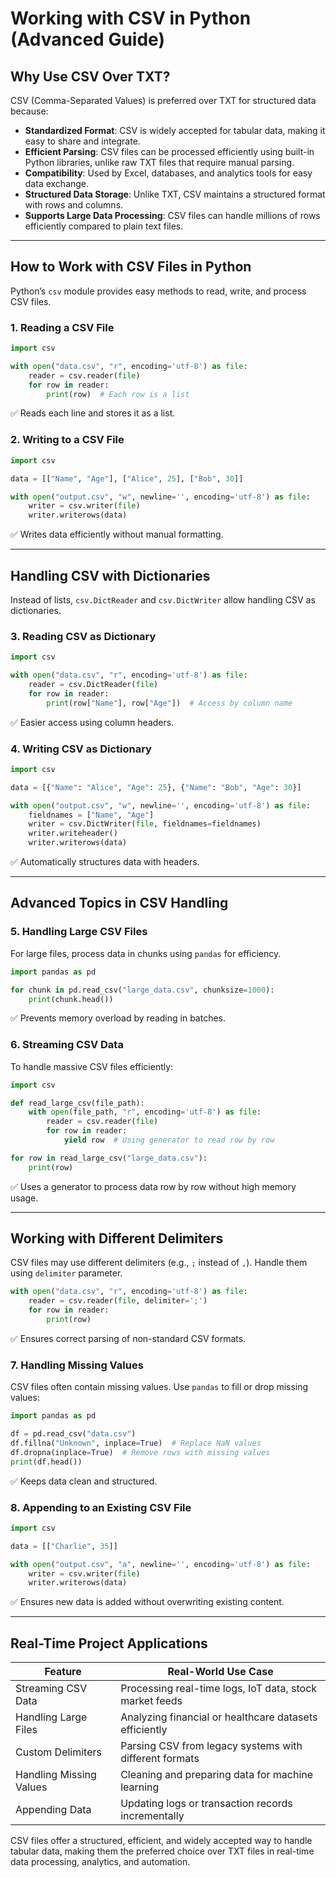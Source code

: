 # Working with CSV in Python (Advanced Guide)

## Why Use CSV Over TXT?
CSV (Comma-Separated Values) is preferred over TXT for structured data because:
- **Standardized Format**: CSV is widely accepted for tabular data, making it easy to share and integrate.
- **Efficient Parsing**: CSV files can be processed efficiently using built-in Python libraries, unlike raw TXT files that require manual parsing.
- **Compatibility**: Used by Excel, databases, and analytics tools for easy data exchange.
- **Structured Data Storage**: Unlike TXT, CSV maintains a structured format with rows and columns.
- **Supports Large Data Processing**: CSV files can handle millions of rows efficiently compared to plain text files.

---

## How to Work with CSV Files in Python
Python’s `csv` module provides easy methods to read, write, and process CSV files.

### 1. Reading a CSV File
```python
import csv

with open("data.csv", "r", encoding='utf-8') as file:
    reader = csv.reader(file)
    for row in reader:
        print(row)  # Each row is a list
```
✅ Reads each line and stores it as a list.

### 2. Writing to a CSV File
```python
import csv

data = [["Name", "Age"], ["Alice", 25], ["Bob", 30]]

with open("output.csv", "w", newline='', encoding='utf-8') as file:
    writer = csv.writer(file)
    writer.writerows(data)
```
✅ Writes data efficiently without manual formatting.

---

## Handling CSV with Dictionaries
Instead of lists, `csv.DictReader` and `csv.DictWriter` allow handling CSV as dictionaries.

### 3. Reading CSV as Dictionary
```python
import csv

with open("data.csv", "r", encoding='utf-8') as file:
    reader = csv.DictReader(file)
    for row in reader:
        print(row["Name"], row["Age"])  # Access by column name
```
✅ Easier access using column headers.

### 4. Writing CSV as Dictionary
```python
import csv

data = [{"Name": "Alice", "Age": 25}, {"Name": "Bob", "Age": 30}]

with open("output.csv", "w", newline='', encoding='utf-8') as file:
    fieldnames = ["Name", "Age"]
    writer = csv.DictWriter(file, fieldnames=fieldnames)
    writer.writeheader()
    writer.writerows(data)
```
✅ Automatically structures data with headers.

---

## Advanced Topics in CSV Handling
### 5. Handling Large CSV Files
For large files, process data in chunks using `pandas` for efficiency.

```python
import pandas as pd

for chunk in pd.read_csv("large_data.csv", chunksize=1000):
    print(chunk.head())
```
✅ Prevents memory overload by reading in batches.

### 6. Streaming CSV Data
To handle massive CSV files efficiently:
```python
import csv

def read_large_csv(file_path):
    with open(file_path, "r", encoding='utf-8') as file:
        reader = csv.reader(file)
        for row in reader:
            yield row  # Using generator to read row by row

for row in read_large_csv("large_data.csv"):
    print(row)
```
✅ Uses a generator to process data row by row without high memory usage.

---

## Working with Different Delimiters
CSV files may use different delimiters (e.g., `;` instead of `,`). Handle them using `delimiter` parameter.

```python
with open("data.csv", "r", encoding='utf-8') as file:
    reader = csv.reader(file, delimiter=';')
    for row in reader:
        print(row)
```
✅ Ensures correct parsing of non-standard CSV formats.

### 7. Handling Missing Values
CSV files often contain missing values. Use `pandas` to fill or drop missing values:
```python
import pandas as pd

df = pd.read_csv("data.csv")
df.fillna("Unknown", inplace=True)  # Replace NaN values
df.dropna(inplace=True)  # Remove rows with missing values
print(df.head())
```
✅ Keeps data clean and structured.

### 8. Appending to an Existing CSV File
```python
import csv

data = [["Charlie", 35]]

with open("output.csv", "a", newline='', encoding='utf-8') as file:
    writer = csv.writer(file)
    writer.writerows(data)
```
✅ Ensures new data is added without overwriting existing content.

---

## Real-Time Project Applications
| Feature | Real-World Use Case |
|---------|----------------------|
| Streaming CSV Data | Processing real-time logs, IoT data, stock market feeds |
| Handling Large Files | Analyzing financial or healthcare datasets efficiently |
| Custom Delimiters | Parsing CSV from legacy systems with different formats |
| Handling Missing Values | Cleaning and preparing data for machine learning |
| Appending Data | Updating logs or transaction records incrementally |

CSV files offer a structured, efficient, and widely accepted way to handle tabular data, making them the preferred choice over TXT files in real-time data processing, analytics, and automation.

